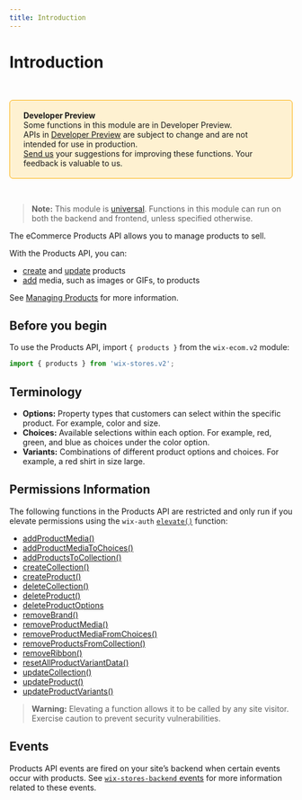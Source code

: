 ```yaml
---
title: Introduction
---
```


# Introduction
&nbsp;

<div style="background-color: #FEF1D1; padding: 18px 24px; border-radius: 6px; border: 1px solid #FDB10C; box-sizing: border-box; display: inline-block">
    <b>Developer Preview</b>
    <br/>
    <span>Some functions in this module are in Developer Preview.<br/> APIs in <a href="https://www.wix.com/velo/reference/api-overview/developer-preview"> Developer Preview</a> are subject to change and are not intended for use in production.<br/><a href="mailto:velo-preview-feedback@wix.com">Send us</a> your suggestions for improving these functions. Your feedback is valuable to us.</span>
</div>

&nbsp;
> **Note:**
> This module is [universal](/api-overview/api-versions#universal-modules). Functions in this module can run on both the backend and frontend, unless specified otherwise.

The eCommerce Products API allows you to manage products to sell.  

With the Products API, you can:
- [create](#createproduct) and [update](#updateproduct) products
- [add](#addproductmedia) media, such as images or GIFs, to products  

See [Managing Products](https://support.wix.com/en/managing-products-and-categories) for more information.  

## Before you begin

To use the Products API, import `{ products }` from the `wix-ecom.v2` module:
```js
import { products } from 'wix-stores.v2';
```

## Terminology
+ **Options:** Property types that customers can select within the specific product. For example, color and size.
+ **Choices:** Available selections within each option. For example, red, green, and blue as choices under the color option.
+ **Variants:** Combinations of different product options and choices. For example, a red shirt in size large.

## Permissions Information
The following functions in the Products API are restricted and only run if you elevate permissions using the `wix-auth` [`elevate()`](https://www.wix.com/velo/reference/wix-auth/elevate) function:

+ [addProductMedia()](#addproductmedia)
+ [addProductMediaToChoices()](#addproductmediatochoices)
+ [addProductsToCollection()](#addproductstocollection)
+ [createCollection()](#createcollection)
+ [createProduct()](#createproduct)
+ [deleteCollection()](#deletecollection)
+ [deleteProduct()](#deleteproduct)
+ [deleteProductOptions](#deleteproductoptions)
+ [removeBrand()](#removebrand)
+ [removeProductMedia()](#removeproductmedia)
+ [removeProductMediaFromChoices()](#removeproductmediafromchoices)
+ [removeProductsFromCollection()](#removeproductsfromcollection)
+ [removeRibbon()](#removeribbon)
+ [resetAllProductVariantData()](#resetallproductvariantdata)
+ [updateCollection()](#updatecollection)
+ [updateProduct()](#updateproduct)
+ [updateProductVariants()](#updateproductvariants)

<blockquote class='warning'>
<p><strong>Warning:</strong> Elevating a function allows it to be called by any site visitor. Exercise caution to prevent security vulnerabilities.</p>
</blockquote>

## Events

Products API events are fired on your site’s backend when certain events occur with products.
See [`wix-stores-backend` events](https://www.wix.com/velo/reference/wix-stores-backend/events) 
for more information related to these events.
